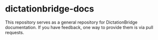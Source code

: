 # dictationbridge-docs

This repository serves as a general repository for DictationBridge documentation. If you have feedback, one way to provide them is via pull requests.